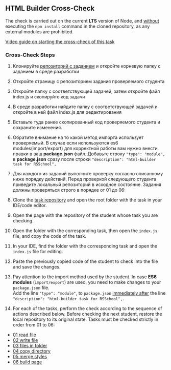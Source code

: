 ## HTML Builder Cross-Check

The check is carried out on the current **LTS** version of Node, and <u>without</u> executing the `npm install` command in the cloned repository, as any external modules are prohibited.

[Video guide on starting the cross-check of this task](https://www.youtube.com/watch?v=zBgZmJeIpRo)

### Cross-Check Steps

1. Клонируйте [репозиторий с заданием](https://github.com/EvgeniiMal/HTML-builder) и откройте корневую папку с заданием в среде разработки
2. Откройте страницу с репозиторием задания проверяемого студента
3. Откройте папку с соответствующей задачей, затем откройте файл index.js и скопируйте код задачи
4. В среде разработки найдите папку с соответствующей задачей и откройте в ней файл index.js для редактирования
5. Вставьте туда ранее скопированный код проверяемого студента и сохраните изменения.
6. Обратите внимание на то какой метод импорта использует проверяемый. В случае если используются es6 modules(import/export) для корректной работы вам нужно внести правки в ваш **package.json** файл. Добавьте строку ```"type": "module",``` в **package.json** сразу после строки ```"description": "html-builder task for RSSchool",```
7. Для каждого из заданий выполните проверку согласно описанному ниже порядку действий. Перед проверкой следующего студента приведите локальный репозиторий в исходное состояние. Задания должны проверяться строго в порядке от 01 до 06:

1. Clone the [task repository](https://github.com/rolling-scopes-school/HTML-builder) and open the root folder with the task in your IDE/code editor.
2. Open the page with the repository of the student whose task you are checking.
3. Open the folder with the corresponding task, then open the `index.js` file, and copy the code of the task.
4. In your IDE, find the folder with the corresponding task and open the `index.js` file for editing.
5. Paste the previously copied code of the student to check into the file and save the changes.
6. Pay attention to the import method used by the student. In case **ES6 modules** (`import/export`) are used, you need to make changes to your `package.json` file.  
Add the line `"type": "module"`, to `package.json` <u>immediately after</u> the line `"description": "html-builder task for RSSchool",`.
7. For each of the tasks, perform the check according to the sequence of actions described below. Before checking the next student, restore the local repository to its original state. Tasks must be checked strictly in order from 01 to 06:

- [01 read file](https://github.com/rolling-scopes-school/HTML-builder/wiki/Check-01-read-file)
- [02 write file](https://github.com/rolling-scopes-school/HTML-builder/wiki/Check-02-write-file)
- [03 files in folder](https://github.com/rolling-scopes-school/HTML-builder/wiki/Check-03-files-in-folder)
- [04 copy directory](https://github.com/rolling-scopes-school/HTML-builder/wiki/Check-04-copy-directory)
- [05 merge styles](https://github.com/rolling-scopes-school/HTML-builder/wiki/Check-05-merge-styles)
- [06 build page](https://github.com/rolling-scopes-school/HTML-builder/wiki/Check-06-build-page)
